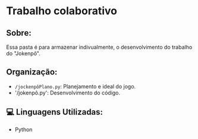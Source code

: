 # Trabalho colaborativo 
## Sobre:
Essa pasta é para armazenar indivualmente, o desenvolvimento do trabalho do "Jokenpô".

## Organização:
- `/jockenpôPlano.py`: Planejamento e ideal do jogo.
- '/jokenpô.py': Desenvolvimento do código.

## 💻 Linguagens Utilizadas:
- Python
